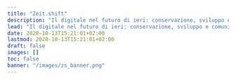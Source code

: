 ```yaml
---
title: "Zeit.shift"
description: "Il digitale nel futuro di ieri: conservazione, sviluppo e comunicazione del patrimonio culturale e testuale di tutto il Tirolo"
lead: "Il digitale nel futuro di ieri: conservazione, sviluppo e comunicazione del patrimonio culturale e testuale di tutto il Tirolo"
date: 2020-10-13T15:21:01+02:00
lastmod: 2020-10-13T15:21:01+02:00
draft: false
images: []
toc: false
banner: "/images/zs_banner.png"
---
```

